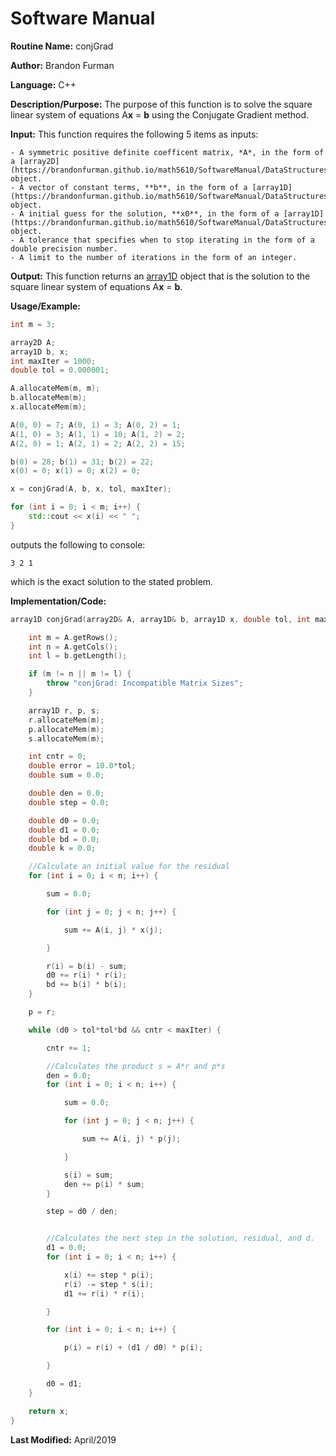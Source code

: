# Software Manual

**Routine Name:** conjGrad

**Author:** Brandon Furman

**Language:** C++

**Description/Purpose:** The purpose of this function is to solve the square linear system of equations A**x** = **b** using the Conjugate Gradient method.

**Input:** This function requires the following 5 items as inputs:

	- A symmetric positive definite coefficent matrix, *A*, in the form of a [array2D](https://brandonfurman.github.io/math5610/SoftwareManual/DataStructures/array2D) object.
	- A vector of constant terms, **b**, in the form of a [array1D](https://brandonfurman.github.io/math5610/SoftwareManual/DataStructures/array1D) object. 
	- A initial guess for the solution, **x0**, in the form of a [array1D](https://brandonfurman.github.io/math5610/SoftwareManual/DataStructures/array1D) object.
	- A tolerance that specifies when to stop iterating in the form of a double precision number.
	- A limit to the number of iterations in the form of an integer. 

**Output:** This function returns an [array1D](https://brandonfurman.github.io/math5610/SoftwareManual/DataStructures/array1D) object that is the solution to the square linear system of equations A**x** = **b**. 

**Usage/Example:**
```cpp
int m = 3;

array2D A;
array1D b, x;
int maxIter = 1000;
double tol = 0.000001;

A.allocateMem(m, m);
b.allocateMem(m);
x.allocateMem(m);

A(0, 0) = 7; A(0, 1) = 3; A(0, 2) = 1;
A(1, 0) = 3; A(1, 1) = 10; A(1, 2) = 2;
A(2, 0) = 1; A(2, 1) = 2; A(2, 2) = 15;

b(0) = 28; b(1) = 31; b(2) = 22;
x(0) = 0; x(1) = 0; x(2) = 0;

x = conjGrad(A, b, x, tol, maxIter);

for (int i = 0; i < m; i++) {
	std::cout << x(i) << " ";
}
```
outputs the following to console:
```
3 2 1
```
which is the exact solution to the stated problem.

**Implementation/Code:**

```cpp
array1D conjGrad(array2D& A, array1D& b, array1D x, double tol, int maxIter) {

	int m = A.getRows();
	int n = A.getCols();
	int l = b.getLength();

	if (m != n || m != l) {
		throw "conjGrad: Incompatible Matrix Sizes";
	}

	array1D r, p, s;
	r.allocateMem(m);
	p.allocateMem(m);
	s.allocateMem(m);

	int cntr = 0;
	double error = 10.0*tol;
	double sum = 0.0;

	double den = 0.0;
	double step = 0.0;

	double d0 = 0.0;
	double d1 = 0.0;
	double bd = 0.0;
	double k = 0.0;

	//Calculate an initial value for the residual
	for (int i = 0; i < n; i++) {

		sum = 0.0;

		for (int j = 0; j < n; j++) {

			sum += A(i, j) * x(j);

		}

		r(i) = b(i) - sum;
		d0 += r(i) * r(i);
		bd += b(i) * b(i);
	}

	p = r;

	while (d0 > tol*tol*bd && cntr < maxIter) {

		cntr += 1;

		//Calculates the product s = A*r and p*s
		den = 0.0;
		for (int i = 0; i < n; i++) {

			sum = 0.0;

			for (int j = 0; j < n; j++) {

				sum += A(i, j) * p(j);

			}

			s(i) = sum;
			den += p(i) * sum;
		}

		step = d0 / den;


		//Calculates the next step in the solution, residual, and d.
		d1 = 0.0;
		for (int i = 0; i < n; i++) {

			x(i) += step * p(i);
			r(i) -= step * s(i);
			d1 += r(i) * r(i);

		}

		for (int i = 0; i < n; i++) {

			p(i) = r(i) + (d1 / d0) * p(i);

		}

		d0 = d1;
	}

	return x;
}
```

**Last Modified:** April/2019